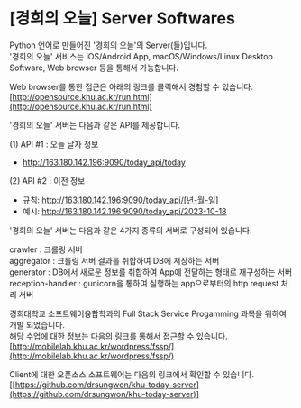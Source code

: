 # [경희의 오늘] Server Softwares

Python 언어로 만들어진 '경희의 오늘'의 Server(들)입니다. <br>
'경희의 오늘' 서비스는 iOS/Android App, macOS/Windows/Linux Desktop Software, Web browser 등을 통해서 가능합니다. <br>

Web browser를 통한 접근은 아래의 링크를 클릭해서 경험할 수 있습니다.  <br>
[http://opensource.khu.ac.kr/run.html](http://opensource.khu.ac.kr/run.html)  <br>

'경희의 오늘' 서버는 다음과 같은 API를 제공합니다.<br>

(1) API #1 : 오늘 날자 정보

* http://163.180.142.196:9090/today_api/today

(2) API #2 : 이전 정보

* 규칙: http://163.180.142.196:9090/today_api/[년-월-일]<br>
* 예시: http://163.180.142.196:9090/today_api/2023-10-18 <br>

'경희의 오늘' 서버는 다음과 같은 4가지 종류의 서버로 구성되어 있습니다.<br>

crawler : 크롤링 서버 <br>
aggregator : 크롤링 서버 결과를 취합하여 DB에 저장하는 서버 <br>
generator : DB에서 새로운 정보를 취합하여 App에 전달하는 형태로 재구성하는 서버 <br>
reception-handler : gunicorn을 통하여 실행하는 app으로부터의 http request 처리 서버 <br>

경희대학교 소프트웨어융합학과의 Full Stack Service Progamming 과목을 위하여 개발 되었습니다. <br>
해당 수업에 대한 정보는 다음의 링크를 통해서 접근할 수 있습니다. <br>
[http://mobilelab.khu.ac.kr/wordpress/fssp/](http://mobilelab.khu.ac.kr/wordpress/fssp/) <br>

Client에 대한 오픈소스 소프트웨어는 다음의 링크에서 확인할 수 있습니다.  <br>
[[https://github.com/drsungwon/khu-today-server](https://github.com/drsungwon/khu-today-server)] <br>

